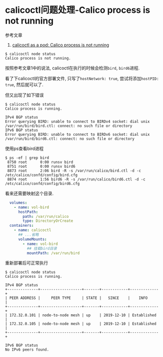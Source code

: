 # calicoctl问题处理-Calico process is not running

参考文章

1. [calicoctl as a pod: Calico process is not running](https://github.com/projectcalico/calicoctl/issues/1594)

```console
$ calicoctl node status
Calico process is not running.
```

按照参考文章1中的说法, calicoctl在执行的时候会检测`bird`, `bird6`进程. 

看了下calicoctl的官方部署文件, 只写了`hostNetwork: true`, 尝试将添加`hostPID: true`, 然后就可以了.

但又出现了如下错误

```console
$ calicoctl node status
Calico process is running.

IPv4 BGP status
Error querying BIRD: unable to connect to BIRDv4 socket: dial unix /var/run/bird/bird.ctl: connect: no such file or directory
IPv6 BGP status
Error querying BIRD: unable to connect to BIRDv6 socket: dial unix /var/run/bird/bird6.ctl: connect: no such file or directory
```

使用ps查看bird进程

```
$ ps -ef | grep bird
 8750 root      0:00 runsv bird
 8751 root      0:00 runsv bird6
 8873 root      2:06 bird -R -s /var/run/calico/bird.ctl -d -c /etc/calico/confd/config/bird.cfg
 8874 root      1:56 bird6 -R -s /var/run/calico/bird6.ctl -d -c /etc/calico/confd/config/bird6.cfg
```

看来还需要映射这个目录.

```yaml
  volumes:
    - name: vol-bird
      hostPath:
        path: /var/run/calico
        type: DirectoryOrCreate
  containers:
    - name: calicoctl
      ## ...省略
      volumeMounts:
        - name: vol-bird
          ## 挂载bird目录
          mountPath: /var/run/bird
```

重新部署后可正常执行

```calico
$ calicoctl node status
Calico process is running.

IPv4 BGP status
+--------------+-------------------+-------+------------+-------------+
| PEER ADDRESS |     PEER TYPE     | STATE |   SINCE    |    INFO     |
+--------------+-------------------+-------+------------+-------------+
| 172.32.0.101 | node-to-node mesh | up    | 2019-12-10 | Established |
| 172.32.0.105 | node-to-node mesh | up    | 2019-12-10 | Established |
+--------------+-------------------+-------+------------+-------------+

IPv6 BGP status
No IPv6 peers found.
```